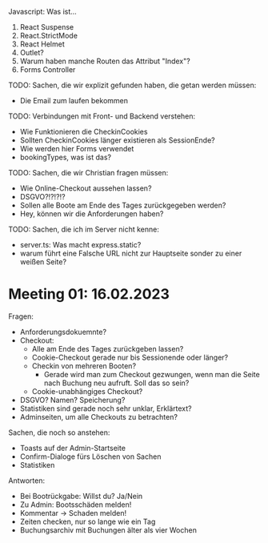 Javascript: Was ist...

1. React Suspense
2. React.StrictMode
3. React Helmet
4. Outlet?
5. Warum haben manche Routen das Attribut "Index"?
6. Forms Controller

TODO: Sachen, die wir explizit gefunden haben, die getan werden müssen:

- Die Email zum laufen bekommen

TODO: Verbindungen mit Front- und Backend verstehen:

- Wie Funktionieren die CheckinCookies
- Sollten CheckinCookies länger existieren als SessionEnde?
- Wie werden hier Forms verwendet
- bookingTypes, was ist das?

TODO: Sachen, die wir Christian fragen müssen:

- Wie Online-Checkout aussehen lassen?
- DSGVO?!?!?!?
- Sollen alle Boote am Ende des Tages zurückgegeben werden?
- Hey, können wir die Anforderungen haben?

TODO: Sachen, die ich im Server nicht kenne:
- server.ts: Was macht express.static?
- warum führt eine Falsche URL nicht zur Hauptseite sonder zu einer weißen Seite?


# Meeting 01: 16.02.2023

Fragen:

- Anforderungsdokuemnte?
- Checkout:
  - Alle am Ende des Tages zurückgeben lassen?
  - Cookie-Checkout gerade nur bis Sessionende oder länger?
  - Checkin von mehreren Booten?
    - Gerade wird man zum Checkout gezwungen, wenn man die Seite nach Buchung neu aufruft. Soll das so sein?
  - Cookie-unabhängiges Checkout?
- DSGVO? Namen? Speicherung?
- Statistiken sind gerade noch sehr unklar, Erklärtext?
- Adminseiten, um alle Checkouts zu betrachten?

Sachen, die noch so anstehen:
- Toasts auf der Admin-Startseite
- Confirm-Dialoge fürs Löschen von Sachen
- Statistiken

Antworten:

- Bei Bootrückgabe: Willst du? Ja/Nein
- Zu Admin: Bootsschäden melden!
- Kommentar -> Schaden melden!
- Zeiten checken, nur so lange wie ein Tag
- Buchungsarchiv mit Buchungen älter als vier Wochen